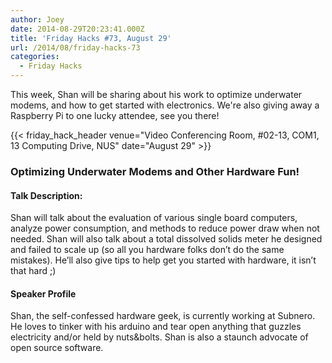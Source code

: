 ```yaml
---
author: Joey
date: 2014-08-29T20:23:41.000Z
title: 'Friday Hacks #73, August 29'
url: /2014/08/friday-hacks-73
categories:
  - Friday Hacks
---
```


This week, Shan will be sharing about his work to optimize underwater modems, and how to get started with electronics. We're also giving away a Raspberry Pi to one lucky attendee, see you there!

{{< friday_hack_header venue="Video Conferencing Room, #02-13, COM1, 13 Computing Drive, NUS" date="August 29" >}}

### Optimizing Underwater Modems and Other Hardware Fun!

#### Talk Description:

Shan will talk about the evaluation of various single board computers, analyze power consumption, and methods to reduce power draw when not needed. Shan will also talk about a total dissolved solids meter he designed and failed to scale up (so all you hardware folks don’t do the same mistakes). He’ll also give tips to help get you started with hardware, it isn’t that hard ;)

#### Speaker Profile

Shan, the self-confessed hardware geek, is currently working at Subnero. He loves to tinker with his arduino and tear open anything that guzzles electricity and/or held by nuts&bolts. Shan is also a staunch advocate of open source software.
